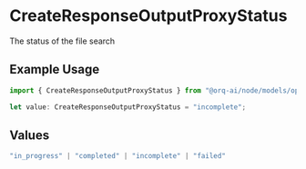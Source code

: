 # CreateResponseOutputProxyStatus

The status of the file search

## Example Usage

```typescript
import { CreateResponseOutputProxyStatus } from "@orq-ai/node/models/operations";

let value: CreateResponseOutputProxyStatus = "incomplete";
```

## Values

```typescript
"in_progress" | "completed" | "incomplete" | "failed"
```